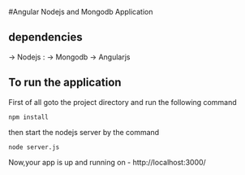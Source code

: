 #Angular Nodejs and Mongodb Application

## dependencies
-> Nodejs :
-> Mongodb
-> Angularjs

## To run the application

First of all goto the project directory and run the following command

`npm install`

then start the  nodejs server by the command

`node server.js`

Now,your app is up and running on - http://localhost:3000/